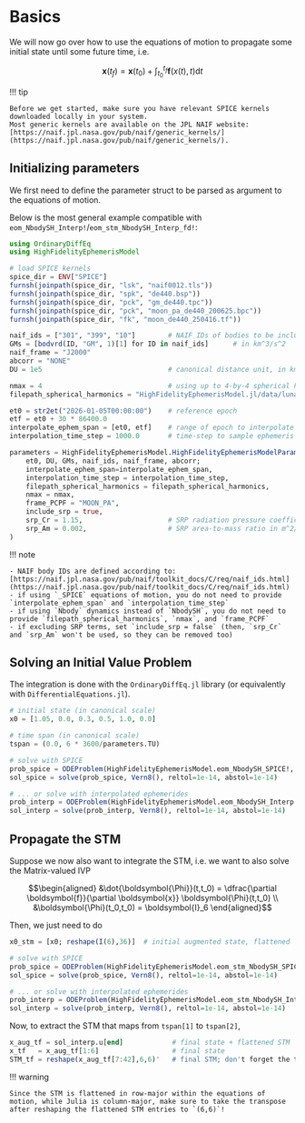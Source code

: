 # Basics

We will now go over how to use the equations of motion to propagate some initial state until some future time, i.e. 

```math
\boldsymbol{x}(t_f)
= 
\boldsymbol{x}(t_0) + 
\int_{t_0}^{t_f} \boldsymbol{f}(x(t),t) \mathrm{d}t
```

!!! tip

    Before we get started, make sure you have relevant SPICE kernels downloaded locally in your system. 
    Most generic kernels are available on the JPL NAIF website: [https://naif.jpl.nasa.gov/pub/naif/generic_kernels/](https://naif.jpl.nasa.gov/pub/naif/generic_kernels/).


## Initializing parameters

We first need to define the parameter struct to be parsed as argument to the equations of motion.

Below is the most general example compatible with `eom_NbodySH_Interp!`/`eom_stm_NbodySH_Interp_fd!`:

```julia
using OrdinaryDiffEq
using HighFidelityEphemerisModel

# load SPICE kernels
spice_dir = ENV["SPICE"]
furnsh(joinpath(spice_dir, "lsk", "naif0012.tls"))
furnsh(joinpath(spice_dir, "spk", "de440.bsp"))
furnsh(joinpath(spice_dir, "pck", "gm_de440.tpc"))
furnsh(joinpath(spice_dir, "pck", "moon_pa_de440_200625.bpc"))
furnsh(joinpath(spice_dir, "fk", "moon_de440_250416.tf"))

naif_ids = ["301", "399", "10"]        # NAIF IDs of bodies to be included; first ID is of the central body
GMs = [bodvrd(ID, "GM", 1)[1] for ID in naif_ids]      # in km^3/s^2
naif_frame = "J2000"
abcorr = "NONE"
DU = 1e5                               # canonical distance unit, in km

nmax = 4                               # using up to 4-by-4 spherical harmonics
filepath_spherical_harmonics = "HighFidelityEphemerisModel.jl/data/luna/gggrx_1200l_sha_20x20.tab"

et0 = str2et("2026-01-05T00:00:00")    # reference epoch
etf = et0 + 30 * 86400.0
interpolate_ephem_span = [et0, etf]    # range of epoch to interpolate ephemeris
interpolation_time_step = 1000.0       # time-step to sample ephemeris for interpolation

parameters = HighFidelityEphemerisModel.HighFidelityEphemerisModelParameters(
    et0, DU, GMs, naif_ids, naif_frame, abcorr;
    interpolate_ephem_span=interpolate_ephem_span,
    interpolation_time_step = interpolation_time_step,
    filepath_spherical_harmonics = filepath_spherical_harmonics,
    nmax = nmax,
    frame_PCPF = "MOON_PA",
    include_srp = true,
    srp_Cr = 1.15,                     # SRP radiation pressure coefficient
    srp_Am = 0.002,                    # SRP area-to-mass ratio in m^2/kg
)
```

!!! note

    - NAIF body IDs are defined according to: [https://naif.jpl.nasa.gov/pub/naif/toolkit_docs/C/req/naif_ids.html](https://naif.jpl.nasa.gov/pub/naif/toolkit_docs/C/req/naif_ids.html)
    - if using `_SPICE` equations of motion, you do not need to provide `interpolate_ephem_span` and `interpolation_time_step`
    - if using `Nbody` dynamics instead of `NbodySH`, you do not need to provide `filepath_spherical_harmonics`, `nmax`, and `frame_PCPF`
    - if excluding SRP terms, set `include_srp = false` (then, `srp_Cr` and `srp_Am` won't be used, so they can be removed too)


## Solving an Initial Value Problem

The integration is done with the `OrdinaryDiffEq.jl` library (or equivalently with `DifferentialEquations.jl`).

```julia
# initial state (in canonical scale)
x0 = [1.05, 0.0, 0.3, 0.5, 1.0, 0.0]

# time span (in canonical scale)
tspan = (0.0, 6 * 3600/parameters.TU)

# solve with SPICE
prob_spice = ODEProblem(HighFidelityEphemerisModel.eom_NbodySH_SPICE!, x0, tspan, parameters)
sol_spice = solve(prob_spice, Vern8(), reltol=1e-14, abstol=1e-14)

# ... or solve with interpolated ephemerides
prob_interp = ODEProblem(HighFidelityEphemerisModel.eom_NbodySH_Interp!, x0, tspan, parameters)
sol_interp = solve(prob_interp, Vern8(), reltol=1e-14, abstol=1e-14)
```

## Propagate the STM

Suppose we now also want to integrate the STM, i.e. we want to also solve the Matrix-valued IVP

```math
\begin{aligned}
&\dot{\boldsymbol{\Phi}}(t,t_0) = \dfrac{\partial \boldsymbol{f}}{\partial \boldsymbol{x}} \boldsymbol{\Phi}(t,t_0)
\\
&\boldsymbol{\Phi}(t_0,t_0) = \boldsymbol{I}_6
\end{aligned}
```

Then, we just need to do

```julia
x0_stm = [x0; reshape(I(6),36)]  # initial augmented state, flattened

# solve with SPICE
prob_spice = ODEProblem(HighFidelityEphemerisModel.eom_stm_NbodySH_SPICE_fd!, x0_stm, tspan, parameters)
sol_spice = solve(prob_spice, Vern8(), reltol=1e-14, abstol=1e-14)

# ... or solve with interpolated ephemerides
prob_interp = ODEProblem(HighFidelityEphemerisModel.eom_stm_NbodySH_Interp_fd!, x0_stm, tspan, parameters)
sol_interp = solve(prob_interp, Vern8(), reltol=1e-14, abstol=1e-14)
```

Now, to extract the STM that maps from `tspan[1]` to `tspan[2]`, 

```julia
x_aug_tf = sol_interp.u[end]            # final state + flattened STM
x_tf   = x_aug_tf[1:6]                  # final state
STM_tf = reshape(x_aug_tf[7:42],6,6)'   # final STM; don't forget the transpose!
```

!!! warning

    Since the STM is flattened in row-major within the equations of motion, while Julia is column-major, make sure to take the transpose after reshaping the flattened STM entries to `(6,6)`!
